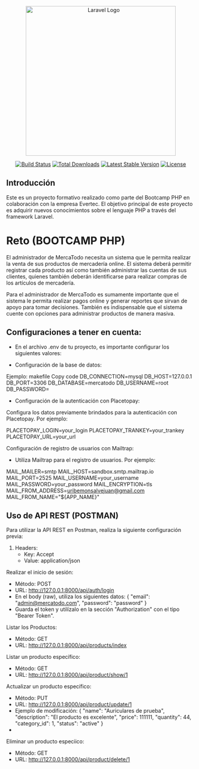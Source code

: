 <p align="center"><a href="https://laravel.com" target="_blank"><img src="https://raw.githubusercontent.com/laravel/art/master/logo-lockup/5%20SVG/2%20CMYK/1%20Full%20Color/laravel-logolockup-cmyk-red.svg" width="400" alt="Laravel Logo"></a></p>

<p align="center">
<a href="https://github.com/laravel/framework/actions"><img src="https://github.com/laravel/framework/workflows/tests/badge.svg" alt="Build Status"></a>
<a href="https://packagist.org/packages/laravel/framework"><img src="https://img.shields.io/packagist/dt/laravel/framework" alt="Total Downloads"></a>
<a href="https://packagist.org/packages/laravel/framework"><img src="https://img.shields.io/packagist/v/laravel/framework" alt="Latest Stable Version"></a>
<a href="https://packagist.org/packages/laravel/framework"><img src="https://img.shields.io/packagist/l/laravel/framework" alt="License"></a>
</p>

## Introducción
Este es un proyecto formativo realizado como parte del Bootcamp PHP en colaboración con la empresa Evertec. El objetivo principal de este proyecto es adquirir nuevos conocimientos sobre el lenguaje PHP a través del framework Laravel.



# Reto (BOOTCAMP PHP)

El administrador de MercaTodo necesita un sistema que le permita realizar la venta de sus
productos de mercadería online. El sistema deberá permitir registrar cada producto así
como también administrar las cuentas de sus clientes, quienes también deberán
identificarse para realizar compras de los artículos de mercadería.

Para el administrador de MercaTodo es sumamente importante que el sistema le permita
realizar pagos online y generar reportes que sirvan de apoyo para tomar decisiones.
También es indispensable que el sistema cuente con opciones para administrar productos
de manera masiva.

## Configuraciones a tener en cuenta:

   - En el archivo .env de tu proyecto, es importante configurar los siguientes valores:

   - Configuración de la base de datos:

Ejemplo:
makefile
Copy code
DB_CONNECTION=mysql
DB_HOST=127.0.0.1
DB_PORT=3306
DB_DATABASE=mercatodo
DB_USERNAME=root
DB_PASSWORD=

   - Configuración de la autenticación con Placetopay:

Configura los datos previamente brindados para la autenticación con Placetopay. Por ejemplo:

PLACETOPAY_LOGIN=your_login
PLACETOPAY_TRANKEY=your_trankey
PLACETOPAY_URL=your_url

Configuración de registro de usuarios con Mailtrap:

   - Utiliza Mailtrap para el registro de usuarios. Por ejemplo:

MAIL_MAILER=smtp
MAIL_HOST=sandbox.smtp.mailtrap.io
MAIL_PORT=2525
MAIL_USERNAME=your_username
MAIL_PASSWORD=your_password
MAIL_ENCRYPTION=tls
MAIL_FROM_ADDRESS=uribemonsalvejuan@gmail.com
MAIL_FROM_NAME="${APP_NAME}"

## Uso de API REST (POSTMAN)
Para utilizar la API REST en Postman, realiza la siguiente configuración previa:

1. Headers:
   - Key: Accept
   - Value: application/json

Realizar el inicio de sesión:
- Método: POST
- URL: http://127.0.0.1:8000/api/auth/login
- En el body (raw), utiliza los siguientes datos:
  {
    "email": "admin@mercatodo.com",
    "password": "password"
  }
- Guarda el token y utilízalo en la sección "Authorization" con el tipo "Bearer Token".

Listar los Productos:
- Método: GET
- URL: http://127.0.0.1:8000/api/products/index

Listar un producto específico:
- Método: GET
- URL: http://127.0.0.1:8000/api/product/show/1

Actualizar un producto específico:
- Método: PUT
- URL: http://127.0.0.1:8000/api/product/update/1
- Ejemplo de modificación:
  {
    "name": "Auriculares de prueba",
    "description": "El producto es excelente",
    "price": 111111,
    "quantity": 44,
    "category_id": 1,
    "status": "active"
  }
- 
Eliminar un producto especiico:
- Método: GET
- URL: http://127.0.0.1:8000/api/product/delete/1

